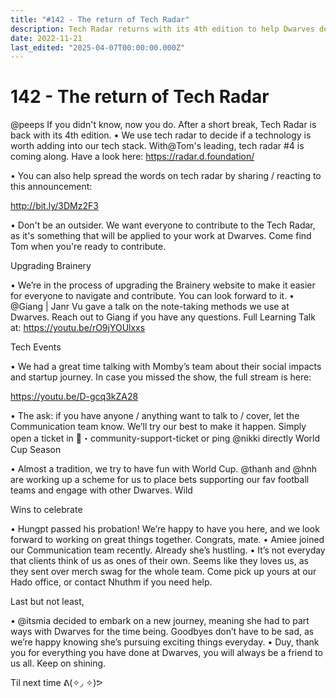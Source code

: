 ```yaml
---
title: "#142 - The return of Tech Radar"
description: Tech Radar returns with its 4th edition to help Dwarves decide on new technologies, plus updates on Brainery, events, team wins, and upcoming World Cup fun.
date: 2022-11-21
last_edited: "2025-04-07T00:00:00.000Z"
---
```


# 142 - The return of Tech Radar

@peeps If you didn't know, now you do. After a short break, Tech Radar is back with its 4th edition.
• We use tech radar to decide if a technology is worth adding into our tech stack. With@Tom's leading, tech radar #4 is coming along. Have a look here: <https://radar.d.foundation/>

• You can also help spread the words on tech radar by sharing / reacting to this announcement:

<http://bit.ly/3DMz2F3>

• Don't be an outsider. We want everyone to contribute to the Tech Radar, as it's something that will be applied to your work at Dwarves. Come find Tom when you're ready to contribute.

Upgrading Brainery

• We’re in the process of upgrading the Brainery website to make it easier for everyone to navigate and contribute. You can look forward to it.
• @Giang | Janr Vu gave a talk on the note-taking methods we use at Dwarves. Reach out to Giang if you have any questions. Full Learning Talk at: <https://youtu.be/rO9jYOUlxxs>

Tech Events

• We had a great time talking with Momby’s team about their social impacts and startup journey. In case you missed the show, the full stream is here:

<https://youtu.be/D-gcq3kZA28>

• The ask: if you have anyone / anything want to talk to / cover, let the Communication team know. We’ll try our best to make it happen. Simply open a ticket in 🎫・community-support-ticket or ping @nikki directly World Cup Season

• Almost a tradition, we try to have fun with World Cup. @thanh and @hnh are working up a scheme for us to place bets supporting our fav football teams and engage with other Dwarves. Wild

Wins to celebrate

• Hungpt passed his probation! We’re happy to have you here, and we look forward to working on great things together. Congrats, mate.
• Amiee joined our Communication team recently. Already she’s hustling.
• It’s not everyday that clients think of us as ones of their own. Seems like they loves us, as they sent over merch swag for the whole team. Come pick up yours at our Hado office, or contact Nhuthm if you need help.

Last but not least,

• @itsmia decided to embark on a new journey, meaning she had to part ways with Dwarves for the time being. Goodbyes don’t have to be sad, as we’re happy knowing she’s pursuing exciting things everyday.
• Duy, thank you for everything you have done at Dwarves, you will always be a friend to us all. Keep on shining.

Til next time ᕕ(✧◞ ✧)ᕗ

